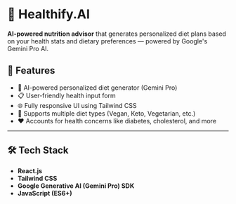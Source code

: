 # 🌿 Healthify.AI

**AI-powered nutrition advisor** that generates personalized diet plans based on your health stats and dietary preferences — powered by Google's Gemini Pro AI.

## 🚀 Features

- 🤖 AI-powered personalized diet generator (Gemini Pro)
- 📋 User-friendly health input form
- 🌐 Fully responsive UI using Tailwind CSS
- 🥗 Supports multiple diet types (Vegan, Keto, Vegetarian, etc.)
- ❤️ Accounts for health concerns like diabetes, cholesterol, and more

---

## 🛠 Tech Stack

- **React.js**
- **Tailwind CSS**
- **Google Generative AI (Gemini Pro) SDK**
- **JavaScript (ES6+)**
